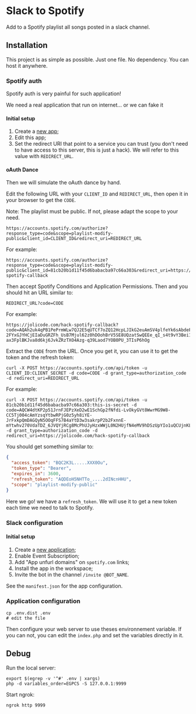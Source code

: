 # Slack to Spotify

Add to a Spotify playlist all songs posted in a slack channel.

## Installation

This project is as simple as possible. Just one file. No dependency. You can host it
anywhere.

### Spotify auth

Spotify auth is very painful for such application!

We need a real application that run on internet... or we can fake it

#### Initial setup

1. Create a [new app](https://developer.spotify.com/dashboard/applications);
2. Edit this app;
3. Set the redirect URI that point to a service you can trust (you don't need to have access to this server, this is just a hack). We will refer to this value with `REDIRECT_URL`.

#### oAuth Dance

Then we will simulate the oAuth dance by hand.

Edit the following URL with your `CLIENT_ID` and `REDIRECT_URL`, then open it in your browser to get the `CODE`.

Note: The playlist must be public. If not, please adapt the scope to your need.

```
https://accounts.spotify.com/authorize?response_type=code&scope=playlist-modify-public&client_id=CLIENT_ID&redirect_uri=REDIRECT_URL
```

For example:

```
https://accounts.spotify.com/authorize?response_type=code&scope=playlist-modify-public&client_id=81cb20b1d11f45d6babacba97c66a303&redirect_uri=https://jolicode.com/hack-spotify-callback
```

Then accept Spotify Conditions and Application Permissions.
Then and you should hit an URL similar to:

```
REDIRECT_URL?code=CODE
```

For example:

```
https://jolicode.com/hack-spotify-callback?code=AQAh2uk4qPB1PePrmWLw7QJ2E5qUTCf7oZQ12HcpLJIkG2euAmSV4plfeYk6sAbdeFXJAlGZF1RzXQMMIvyM8ybnGQ5GDp_ILIW1pTZe9rL4NAaWCQd-2FYxGJYHCjEIaDuGRZFh_UsB7Mjul62z0hDOohBrV5SE8UQzatSwQEEe_qI_s4t9vY3Bei1hcc-ax3FplBKJva8d6kj6JvkZRzTXO4Azg-q39Laod7YOB0PU_3TIsP6hOg
```

Extract the `CODE` from the URL. Once you get it, you can use it to get the token and the refresh token:

```
curl -X POST https://accounts.spotify.com/api/token -u CLIENT_ID:CLIENT_SECRET -d code=CODE -d grant_type=authorization_code -d redirect_uri=REDIRECT_URL
```

For example:

```
curl -X POST https://accounts.spotify.com/api/token -u 81cb20b1d11f45d6babacba97c66a303:this-is-secret -d code=AQCW4dtKP2p51JrnFJEPzXeD2wE1SchGp2fNfdi-LvOkyGVt8WwrMG9W8-CC5Tj004cAmYzsqYtbwRPjG0z5yh8iYE-JrFxkpQmDAGQyN5OOqFFS7B4aYtD3w3sakrpP2b2FxnnE-mYtwhv270VdaTDZ_6JVQYjRCg8McPhUJyHzxWWjL0N2HUjfN4eMV9hDSzUpYIo1uQCUjnKLaKl2v6ZrUs_oUCl4I_GY76_tsKzEz37Vx4BkSQ -d grant_type=authorization_code -d redirect_uri=https://jolicode.com/hack-spotify-callback
```

You should get something similar to:

```json
{
  "access_token": "BQC2K3L.....XXX0Ou",
  "token_type": "Bearer",
  "expires_in": 3600,
  "refresh_token": "AQDEoH5NHTTo_....2dINcnHHU",
  "scope": "playlist-modify-public"
}
```

Here we go! we have a `refresh_token`. We will use it to get a new token each time we need to talk to Spotify.

### Slack configuration

#### Initial setup

1. Create a [new application](https://api.slack.com/apps);
2. Enable Event Subscription;
3. Add "App unfurl domains" on `spotify.com` links;
4. Install the app in the workspace;
5. Invite the bot in the channel `/invite @BOT_NAME`.

See the `manifest.json` for the app configuration.

### Application configuration

```
cp .env.dist .env
# edit the file
```

Then configure your web server to use theses environnement variable. If you can
not, you can edit the `index.php` and set the variables directly in it.

## Debug

Run the local server:

```
export $(egrep -v '^#' .env | xargs)
php -d variables_order=EGPCS -S 127.0.0.1:9999
```

Start ngrok:

```
ngrok http 9999
```
